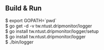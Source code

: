 ## Build & Run
$ export GOPATH=\`pwd\`  
$ go get -d -v tw.ntust.dripmonitor/logger  
$ go install tw.ntust.dripmonitor/logger/setup  
$ go install tw.ntust.dripmonitor/logger  
$ ./bin/logger
